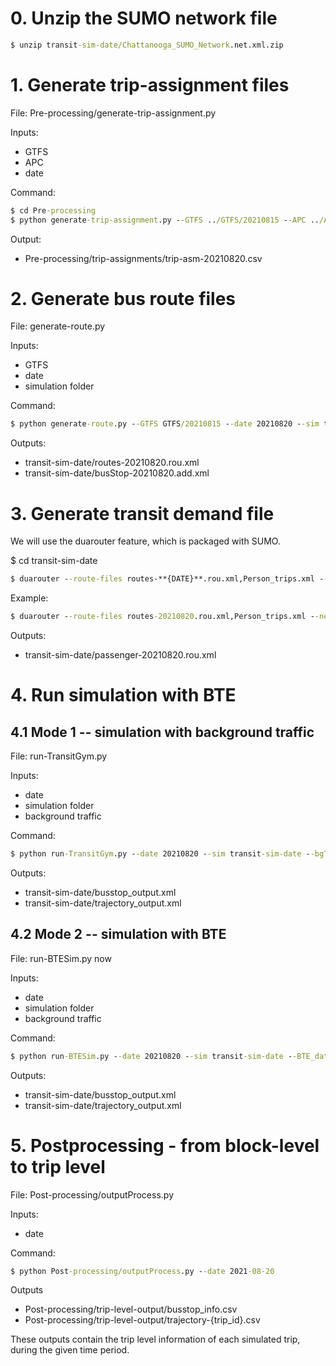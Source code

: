 # 0. Unzip the SUMO network file

```bat
$ unzip transit-sim-date/Chattanooga_SUMO_Network.net.xml.zip
```

# 1. Generate trip-assignment files

File: Pre-processing/generate-trip-assignment.py

Inputs:

- GTFS
- APC
- date

Command:

```bat
$ cd Pre-processing
$ python generate-trip-assignment.py --GTFS ../GTFS/20210815 --APC ../APC/202108.parquet --date 20210820
```

Output:

- Pre-processing/trip-assignments/trip-asm-20210820.csv

# 2. Generate bus route files

File: generate-route.py

Inputs:

- GTFS
- date
- simulation folder

Command:

```bat
$ python generate-route.py --GTFS GTFS/20210815 --date 20210820 --sim transit-sim-date
```

Outputs:

- transit-sim-date/routes-20210820.rou.xml
- transit-sim-date/busStop-20210820.add.xml

# 3. Generate transit demand file

We will use the duarouter feature, which is packaged with SUMO.

$ cd transit-sim-date

```bat
$ duarouter --route-files routes-**{DATE}**.rou.xml,Person_trips.xml --net-file Chattanooga_SUMO_Network.net.xml --unsorted-input --additional-files busStop-**{DATE}**.add.xml,parking.add.xml  --output-file passenger-**{DATE}**.rou.xml --ignore-errors
```

Example:

```bat
$ duarouter --route-files routes-20210820.rou.xml,Person_trips.xml --net-file Chattanooga_SUMO_Network.net.xml --unsorted-input --additional-files busStop-20210820.add.xml,parking.add.xml  --output-file passenger-20210820.rou.xml --ignore-errors
```

Outputs:

- transit-sim-date/passenger-20210820.rou.xml

# 4. Run simulation with BTE

## 4.1 Mode 1 -- simulation with background traffic

File: run-TransitGym.py

Inputs:

- date
- simulation folder
- background traffic

Command:

```bat
$ python run-TransitGym.py --date 20210820 --sim transit-sim-date --bgTraffic combined_trips_100k_08-25_049.rou.xml
```

Outputs:

- transit-sim-date/busstop_output.xml
- transit-sim-date/trajectory_output.xml

## 4.2 Mode 2 -- simulation with BTE

File: run-BTESim.py now

Inputs:

- date
- simulation folder
- background traffic

Command:

```bat
$ python run-BTESim.py --date 20210820 --sim transit-sim-date --BTE_data BTE/edge_speed_by_sim.pkl
```

Outputs:

- transit-sim-date/busstop_output.xml
- transit-sim-date/trajectory_output.xml

# 5. Postprocessing - from block-level to trip level

File: Post-processing/outputProcess.py

Inputs:

- date

Command:

```bat
$ python Post-processing/outputProcess.py --date 2021-08-20
```

Outputs

- Post-processing/trip-level-output/busstop_info.csv
- Post-processing/trip-level-output/trajectory-{trip_id}.csv

These outputs contain the trip level information of each simulated trip, during the given time period.
